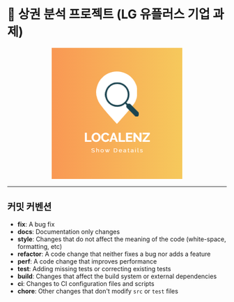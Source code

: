 # 🌇 상권 분석 프로젝트 (LG 유플러스 기업 과제)

<div align="center">
  <img src="images/logo.png" alt="로고" width="300">
</div>

---

## 커밋 커벤션

- **fix**: A bug fix  
- **docs**: Documentation only changes  
- **style**: Changes that do not affect the meaning of the code (white-space, formatting, etc)  
- **refactor**: A code change that neither fixes a bug nor adds a feature  
- **perf**: A code change that improves performance  
- **test**: Adding missing tests or correcting existing tests  
- **build**: Changes that affect the build system or external dependencies  
- **ci**: Changes to CI configuration files and scripts  
- **chore**: Other changes that don't modify `src` or `test` files  
